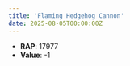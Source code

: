 ```yaml
---
title: 'Flaming Hedgehog Cannon'
date: 2025-08-05T00:00:00Z
---
```

- **RAP**: 17977
- **Value**: -1
